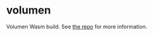 # volumen

Volumen Wasm build. See [the repo](https://github.com/kossnocorp/volumen) for more information.
